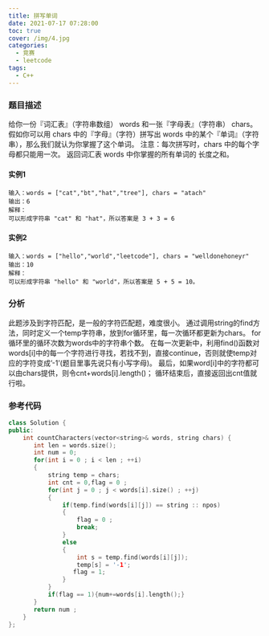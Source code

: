 ```yaml
---
title: 拼写单词
date: 2021-07-17 07:28:00
toc: true
cover: /img/4.jpg
categories: 
  - 竞赛
  - leetcode	
tags: 
  - C++
---
```


### 题目描述

给你一份『词汇表』（字符串数组） words 和一张『字母表』（字符串） chars。<!-- more -->
假如你可以用 chars 中的『字母』（字符）拼写出 words 中的某个『单词』（字符串），那么我们就认为你掌握了这个单词。
注意：每次拼写时，chars 中的每个字母都只能用一次。
返回词汇表 words 中你掌握的所有单词的 长度之和。

#### 实例1

```
输入：words = ["cat","bt","hat","tree"], chars = "atach"
输出：6
解释： 
可以形成字符串 "cat" 和 "hat"，所以答案是 3 + 3 = 6
```

#### 实例2

```
输入：words = ["hello","world","leetcode"], chars = "welldonehoneyr"
输出：10
解释：
可以形成字符串 "hello" 和 "world"，所以答案是 5 + 5 = 10。
```

### 分析

此题涉及到字符匹配，是一般的字符匹配题，难度很小。
通过调用string的find方法，同时定义一个temp字符串，放到for循环里，每一次循环都更新为chars。
for循环里的循环次数为words中的字符串个数。
在每一次更新中，利用find()函数对words[i]中的每一个字符进行寻找，若找不到，直接continue，否则就使temp对应的字符变成’-1’(题目里事先说只有小写字母)。
最后，如果word[i]中的字符都可以由chars提供，则令cnt+words[i].length()；
循环结束后，直接返回出cnt值就行啦。

### 参考代码

```c++
class Solution {
public:
    int countCharacters(vector<string>& words, string chars) {
       int len = words.size();
       int num = 0;
       for(int i = 0 ; i < len ; ++i)
       {
           string temp = chars;
           int cnt = 0,flag = 0 ;
           for(int j = 0 ; j < words[i].size() ; ++j)
           {
               if(temp.find(words[i][j]) == string :: npos)
               {
                   flag = 0 ;
                   break;
               }
               else
               {
                   int s = temp.find(words[i][j]);
                   temp[s] = '-1';
                  flag = 1;
               }
           }
           if(flag == 1){num+=words[i].length();}
       }
       return num ;
    }
};
```
